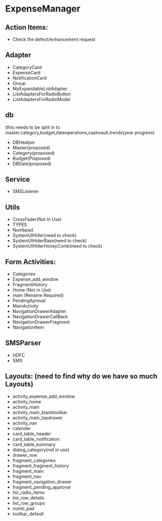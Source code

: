 # ExpenseManager

Action Items:
-------------
- Check the defect/enhancement request


Adapter
-------
- CategoryCard
- ExpenseCard
- NotificationCard
- Group
- MyExpandableListAdapter
- ListAdaptersForRadioButton
- ListAdaptersForRadioModel

db 
--
(this needs to be split in to master,category,budget,dateoperations,cashvault,trends(year progress)

- DBHealper
- Master(proposed)
- Category(proposed)
- Budget(Proposed)
- DBDate(proposed)

Service
-------
- SMSListener

Utils
-----
- CrossFader(Not In Use)
- TYPES
- Numbpad
- SystemUIHider(need to check)
- SystemUIHiderBase(need to check)
- SystemUIHiderHoneyComb(need to check)

Form Activities:
----------------
- Categories
- Expense_add_window
- FragmentHistory
- Home (Not in Use)
- main (Rename Required)
- PendingAproval
- MainActivity
- NavigationDrawerAdapter
- NavigationDrawerCallBack
- NavigationDrawerFragment
- NavigationItem

SMSParser
---------
- HDFC
- SMS


Layouts: (need to find why do we have so much Layouts)
--------
- activity_expense_add_window
- activity_home
- activity_main
- activity_main_blacktoolbar
- activity_main_topdrawer
- activity_nav
- calender
- card_table_header
- card_table_notification
- card_table_summary
- dialog_category(not in use)
- drawer_row
- fragment_categories
- fragment_fragment_history
- fragment_main
- fragment_nav
- fragment_navigation_drawer
- fragment_pending_approval
- list_radio_items
- list_row_details
- list_row_groups
- numb_pad
- toolbar_default
